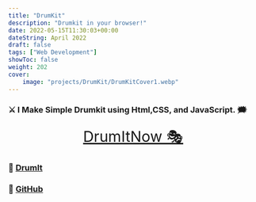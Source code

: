 ```yaml
---
title: "DrumKit"
description: "Drumkit in your browser!"
date: 2022-05-15T11:30:03+00:00
dateString: April 2022
draft: false
tags: ["Web Development"]
showToc: false
weight: 202
cover:
    image: "projects/DrumKit/DrumKitCover1.webp"
--- 
```




### ⚔ I Make Simple Drumkit using Html,CSS, and JavaScript. 🗯

<p align="center">
  <a style="font-size:30px"  href="http://awaismustafa.com/DrumKit" target="_blank">
                                                                        DrumItNow 🎭</a>

</p>





### 🔗 [DrumIt](http://awaismustafa.com/DrumKit)
### 🔗 [GitHub](https://github.com/awwais/DrumKit)
